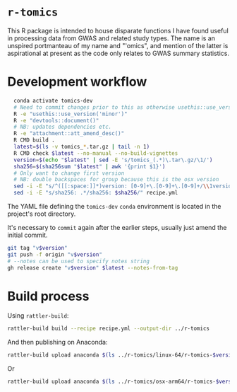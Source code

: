 # `r-tomics`

This R package is intended to house disparate functions I have found useful in processing data from GWAS and related study types. The name is an unspired portmanteau of my name and "'omics", and mention of the latter is aspirational at present as the code only relates to GWAS summary statistics.

# Development workflow

```bash
  conda activate tomics-dev
  # Need to commit changes prior to this as otherwise usethis::use_version() will complain
  R -e "usethis::use_version('minor')"
  R -e "devtools::document()"
  # NB: updates dependencies etc.
  R -e "attachment::att_amend_desc()"
  R CMD build .
  latest=$(ls -v tomics_*.tar.gz | tail -n 1)
  R CMD check $latest --no-manual --no-build-vignettes
  version=$(echo "$latest" | sed -E 's/tomics_(.*)\.tar\.gz/\1/')
  sha256=$(sha256sum "$latest" | awk '{print $1}')
  # Only want to change first version
  # NB: double backspaces for group because this is the osx version
  sed -i -E "s/^([[:space:]]*)version: [0-9]+\.[0-9]+\.[0-9]+/\\1version: $version/" recipe.yml
  sed -i -E "s/sha256: .*/sha256: $sha256/" recipe.yml
```

The YAML file defining the `tomics-dev` `conda` environment is located in the project's root directory.

It's necessary to `commit` again after the earlier steps, usually just amend the initial commit.

```bash
git tag "v$version"
git push -f origin "v$version"
# --notes can be used to specify notes string
gh release create "v$version" $latest --notes-from-tag
```

# Build process

Using `rattler-build`:

```bash
rattler-build build --recipe recipe.yml --output-dir ../r-tomics
```
And then publishing on Anaconda:
```bash
rattler-build upload anaconda $(ls ../r-tomics/linux-64/r-tomics-$version-*.conda) --owner twillis209
```
Or
``` bash
rattler-build upload anaconda $(ls ../r-tomics/osx-arm64/r-tomics-$version-*.conda) --owner twillis209
```
